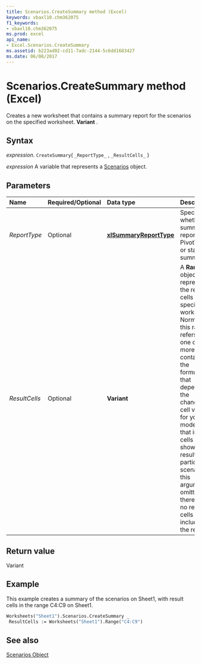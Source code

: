 ```yaml
---
title: Scenarios.CreateSummary method (Excel)
keywords: vbaxl10.chm362075
f1_keywords:
- vbaxl10.chm362075
ms.prod: excel
api_name:
- Excel.Scenarios.CreateSummary
ms.assetid: b223ad02-cd11-7adc-2144-5c6dd1683427
ms.date: 06/08/2017
---
```



# Scenarios.CreateSummary method (Excel)

Creates a new worksheet that contains a summary report for the scenarios on the specified worksheet.  **Variant** .


## Syntax

 _expression_. `CreateSummary`( `_ReportType_` , `_ResultCells_` )

 _expression_ A variable that represents a [Scenarios](Excel.Scenarios.md) object.


## Parameters



|Name|Required/Optional|Data type|Description|
|:-----|:-----|:-----|:-----|
| _ReportType_|Optional| **[xlSummaryReportType](Excel.XlSummaryReportType.md)**|Specifies whether the summary report is a PivotTable or standard summary.|
| _ResultCells_|Optional| **Variant**|A  **Range** object that represents the result cells on the specified worksheet. Normally, this range refers to one or more cells containing the formulas that depend on the changing cell values for your model ? that is, the cells that show the results of a particular scenario. If this argument is omitted, there are no result cells included in the report.|

## Return value

Variant


## Example

This example creates a summary of the scenarios on Sheet1, with result cells in the range C4:C9 on Sheet1.


```vb
Worksheets("Sheet1").Scenarios.CreateSummary _ 
 ResultCells := Worksheets("Sheet1").Range("C4:C9")
```


## See also


[Scenarios Object](Excel.Scenarios.md)

